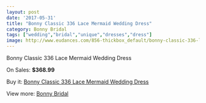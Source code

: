 ```yaml
---
layout: post
date: '2017-05-31'
title: "Bonny Classic 336 Lace Mermaid Wedding Dress"
category: Bonny Bridal
tags: ["wedding","bridal","unique","dresses","dress"]
image: http://www.eudances.com/856-thickbox_default/bonny-classic-336-lace-mermaid-wedding-dress.jpg
---
```

Bonny Classic 336 Lace Mermaid Wedding Dress

On Sales: **$368.99**
<a href="https://www.eudances.com/en/bonny-bridal/294-bonny-classic-336-lace-mermaid-wedding-dress.html"><amp-img layout="responsive" width="600" height="600" src="//www.eudances.com/856-thickbox_default/bonny-classic-336-lace-mermaid-wedding-dress.jpg" alt="Bonny Classic 336 Lace Mermaid Wedding Dress 0" /></a>
<a href="https://www.eudances.com/en/bonny-bridal/294-bonny-classic-336-lace-mermaid-wedding-dress.html"><amp-img layout="responsive" width="600" height="600" src="//www.eudances.com/857-thickbox_default/bonny-classic-336-lace-mermaid-wedding-dress.jpg" alt="Bonny Classic 336 Lace Mermaid Wedding Dress 1" /></a>

Buy it: [Bonny Classic 336 Lace Mermaid Wedding Dress](https://www.eudances.com/en/bonny-bridal/294-bonny-classic-336-lace-mermaid-wedding-dress.html "Bonny Classic 336 Lace Mermaid Wedding Dress")

View more: [Bonny Bridal](https://www.eudances.com/en/3-bonny-bridal "Bonny Bridal")
